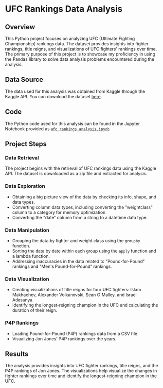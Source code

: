 # UFC Rankings Data Analysis

## Overview

This Python project focuses on analyzing UFC (Ultimate Fighting Championship) rankings data. The dataset provides insights into fighter rankings, title reigns, and visualizations of UFC fighters' rankings over time. The primary purpose of this project is to showcase my proficiency in using the Pandas library to solve data analysis problems encountered during the analysis.

## Data Source

The data used for this analysis was obtained from Kaggle through the Kaggle API. You can download the dataset [here](https://www.kaggle.com/martj42/ufc-rankings).

## Code

The Python code used for this analysis can be found in the Jupyter Notebook provided as [`ufc_rankings_analysis.ipynb`](https://github.com/tsylanaatadbwen/Portfolio-Projects/blob/main/Python%20Pandas/UFC_Ranking_Project.ipynb)

## Project Steps

### Data Retrieval
The project begins with the retrieval of UFC rankings data using the Kaggle API. The dataset is downloaded as a zip file and extracted for analysis.

### Data Exploration
- Obtaining a big picture view of the data by checking its info, shape, and data types.
- Converting column data types, including converting the "weightclass" column to a category for memory optimization.
- Converting the "date" column from a string to a datetime data type.

### Data Manipulation
- Grouping the data by fighter and weight class using the `groupby` function.
- Sorting the data by date within each group using the `apply` function and a lambda function.
- Addressing inaccuracies in the data related to "Pound-for-Pound" rankings and "Men's Pound-for-Pound" rankings.

### Data Visualization
- Creating visualizations of title reigns for four UFC fighters: Islam Makhachev, Alexander Volkanovski, Sean O'Malley, and Israel Adesanya.
- Identifying the longest-reigning champion in the UFC and calculating the duration of their reign.

### P4P Rankings
- Loading Pound-for-Pound (P4P) rankings data from a CSV file.
- Visualizing Jon Jones' P4P rankings over the years.

## Results

The analysis provides insights into UFC fighter rankings, title reigns, and the P4P rankings of Jon Jones. The visualizations help visualize the changes in fighter rankings over time and identify the longest-reigning champion in the UFC.
